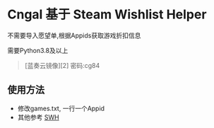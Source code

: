 
# Cngal 基于 Steam Wishlist Helper

不需要导入愿望单,根据Appids获取游戏折扣信息

需要Python3.8及以上

> [蓝奏云镜像][2] 密码:cg84

## 使用方法

* 修改games.txt, 一行一个Appid
* 其他参考 [SWH][b4]

[b4]: https://github.com/chr233/steam_wishlist_helper/
